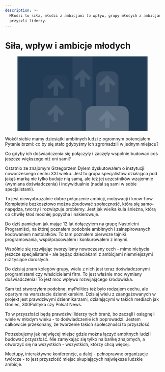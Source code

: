 ```yaml
---
description: >-
  Młodzi to siła, młodzi z ambicjami to wpływ, grupy młodych z ambicjami to
  przyszli liderzy.
---
```


# Siła, wpływ i ambicje młodych

<figure><img src="../../.gitbook/assets/image (20).png" alt=""><figcaption></figcaption></figure>

Wokół siebie mamy dziesiątki ambitnych ludzi z ogromnym potencjałem. Pytanie brzmi: co by się stało gdybyśmy ich zgromadzili w jednym miejscu?

Co gdyby ich doświadczenia się połączyły i zaczęły wspólnie budować coś jeszcze większego niż oni sami?

Ostatnio ze znajomym Grzegorzem Dylem dyskutowałem o instytucji nowoczesnego cechu XXI wieku. Jest to grupa specjalistów działająca pod jakąś marką nie tylko buduje nią samą, ale też jej uczestników wzajemnie (wymiana doświadczenia) i indywidualnie (nadal są sami w sobie specjalistami).

To jest niewyobrażalnie dobre połączenie ambicji, motywacji i know-how. Kompletnie bezkosztowo można zbudować społeczność, która się samo-napędza, tworzy i rozwiązuje problemy. Jest jak wielka kula śnieżna, którą co chwilę ktoś mocniej popycha i nakierowuje.

Do dziś pamiętam jak mając 12 lat dołączyłem na grupę Nastoletni Programiści, na której poznałem podobnie ambitnych i zainspirowanych kodowaniem nastolatków. To tam poznałem pierwsze tajniki programowania, współpracowałem i konkurowałem z innymi.

Wspólnie się rozwijając tworzyliśmy nowoczesny cech - mimo niebycia jeszcze specjalistami - ale będąc dzieciakami z ambicjami niemniejszymi niż tysiące dorosłych.

Do dzisiaj znam kolegów grupy, wielu z nich jest teraz doświadczonymi programistami czy właścicielami firm. To jest właśnie moc wymiany doświadczenia! To jest moc wpływu rozwijającego środowiska.

Sam też stworzyłem podobne. myPolitics też było rodzajem cechu, ale opartym na warsztacie dziennikarskim. Dzisiaj wielu z zaangażowanych w projekt jest prawdziwymi dziennikarzami, działającymi w takich mediach jak Goniec, 300Polityka czy Polsat News.

To w przyszłości będą prawdziwi liderzy tych branż, bo zaczęli i osiągnęli wiele w młodym wieku - to doświadczenie ich poprowadzi. Jestem całkowicie przekonany, że tworzenie takich społeczności to przyszłość.

Potrzebujemy jak najwięcej miejsc gdzie można łączyć ambitnych ludzi i budować przyszłość. Nie zamykając się tylko na bańkę znajomych, a otworzyć się na wszystkich - wszystkich, którzy chcą więcej.

Meetupy, interaktywne konferencje, a dalej - pełnoprawne organizacje twórcze - to jest przyszłość miejsc skupiających największe ludzkie ambicje.
